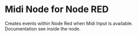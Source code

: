 # Midi Node for Node RED
Creates events within Node Red when Midi Input is available. Documentation see inside the node.
